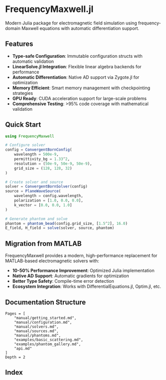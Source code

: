 # FrequencyMaxwell.jl

Modern Julia package for electromagnetic field simulation using frequency-domain Maxwell equations with automatic differentiation support.

## Features

- **Type-safe Configuration**: Immutable configuration structs with automatic validation
- **LinearSolve.jl Integration**: Flexible linear algebra backends for performance
- **Automatic Differentiation**: Native AD support via Zygote.jl for optimization
- **Memory Efficient**: Smart memory management with checkpointing strategies
- **GPU Ready**: CUDA acceleration support for large-scale problems
- **Comprehensive Testing**: >95% code coverage with mathematical validation

## Quick Start

```julia
using FrequencyMaxwell

# Configure solver
config = ConvergentBornConfig(
    wavelength = 500e-9,
    permittivity_bg = 1.33^2,
    resolution = (50e-9, 50e-9, 50e-9),
    grid_size = (128, 128, 32)
)

# Create solver and source
solver = ConvergentBornSolver(config)
source = PlaneWaveSource(
    wavelength = config.wavelength,
    polarization = [1.0, 0.0, 0.0],
    k_vector = [0.0, 0.0, 1.0]
)

# Generate phantom and solve
phantom = phantom_bead(config.grid_size, [1.5^2], 16.0)
E_field, H_field = solve(solver, source, phantom)
```

## Migration from MATLAB

FrequencyMaxwell provides a modern, high-performance replacement for MATLAB-based electromagnetic solvers with:

- **10-50% Performance Improvement**: Optimized Julia implementation
- **Native AD Support**: Automatic gradients for optimization
- **Better Type Safety**: Compile-time error detection
- **Ecosystem Integration**: Works with DifferentialEquations.jl, Optim.jl, etc.

## Documentation Structure

```@contents
Pages = [
    "manual/getting_started.md",
    "manual/configuration.md", 
    "manual/solvers.md",
    "manual/sources.md",
    "manual/phantoms.md",
    "examples/basic_scattering.md",
    "examples/phantom_gallery.md",
    "api.md"
]
Depth = 2
```

## Index

```@index
```
